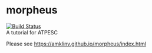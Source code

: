 # morpheus
[![Build Status](https://travis-ci.org/amklinv/morpheus.svg?branch=master)](https://travis-ci.org/amklinv/morpheus)  
A tutorial for ATPESC

Please see https://amklinv.github.io/morpheus/index.html

